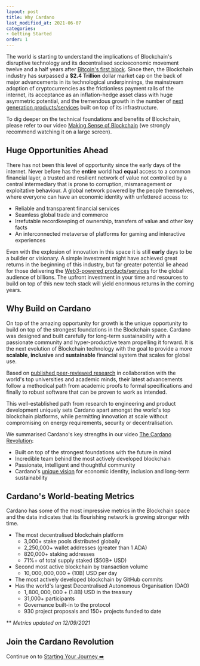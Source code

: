 ```yaml
---
layout: post
title: Why Cardano 
last_modified_at: 2021-06-07
categories:
- Getting Started
order: 1
---
```


The world is starting to understand the implications of Blockchain's 
disruptive technology and its decentralised socioeconomic movement twelve and a half years
after [Bitcoin's first block](https://www.blockchain.com/btc/block/00000000839a8e6886ab5951d76f411475428afc90947ee320161bbf18eb6048).
Since then, the Blockchain industry has surpassed a **$2.4 Trillion** dollar market cap on the back of major advancements in its technological underpinnings, the mainstream adoption of cryptocurrencies as the frictionless payment rails of the internet, its acceptance as an inflation-hedge asset class with huge asymmetric potential, and the tremendous growth in the number of [next generation products/services](https://blockchainhub.net/web3-decentralized-web/) built on top of its infrastructure. 

To dig deeper on the technical foundations and benefits of Blockchain, please refer to our video [Making Sense of Blockchain](https://www.youtube.com/watch?v=ev75v-9LU5I) (we strongly recommend watching it on a large screen).

## Huge Opportunities Ahead
There has not been this level of opportunity since the early days of the internet. Never before has the **entire** world had **equal** access to a common financial layer, a trusted and resilient network of value not controlled by a central intermediary that is prone to corruption, mismanagement or exploitative behaviour. A global network powered by the people themselves, where everyone can have an economic identity with unfettered access to:
 - Reliable and transparent financial services
 - Seamless global trade and commerce
 - Irrefutable recordkeeping of ownership, transfers of value and other key facts
 - An interconnected metaverse of platforms for gaming and interactive experiences

Even with the explosion of innovation in this space it is still **early** days to be a builder or visionary. A simple investment might have achieved great returns in the beginning of this industry, but far greater potential lie ahead for those delivering the [Web3-powered products/services](https://blockchainhub.net/web3-decentralized-web/) for the global audience of billions. The upfront investment in your time and resources to build on top of this new tech stack will yield enormous returns in the coming years.

## Why Build on Cardano

On top of the amazing opportunity for growth is the unique opportunity to build on top of the strongest foundations in the Blockchain space. Cardano was designed and built carefully for long-term sustainability with a passionate community and hyper-productive team propelling it forward. It is the next evolution of Blockchain technology with the goal
to provide a more **scalable**, **inclusive** and **sustainable** 
financial system that scales for global use. 

Based on [published peer-reviewed research](https://iohk.io/en/research/library/) in collaboration with the world's top universities and academic minds, their latest advancements follow a methodical path from academic proofs to formal specifications and finally to robust software that can be proven to work as intended. 

This well-established path from research to engineering and product development uniquely sets Cardano apart amongst the world's top blockchain platforms, while permitting innovation at scale without compromising on energy requirements, security or decentralisation. 

We summarised Cardano's key strengths in our video [The Cardano Revolution](https://www.youtube.com/watch?v=sM0_V53_kGo): 
 - Built on top of the strongest foundations with the future in mind
 - Incredible team behind the most actively developed blockchain
 - Passionate, intelligent and thoughtful community
 - Cardano's [unique vision](https://www.youtube.com/watch?v=l_Nv0-PVrnM) for economic identity, inclusion and long-term sustainability

## Cardano's World-beating Metrics 
Cardano has some of the most impressive metrics in the Blockchain space and the data indicates that its flourishing network is growing stronger with time.

 - The most decentralised blockchain platform 
   - 3,000+ stake pools distributed globally
   - 2,250,000+ wallet addresses (greater than 1 ADA)
   - 820,000+ staking addresses
   - 71%+ of total supply staked ($50B+ USD)
 - Second most active blockchain by transaction volume
   - $10,000,000,000+ ($10B) USD per day
 - The most actively developed blockchain by GitHub commits
 - Has the world's largest Decentralised Autonomous Organisation (DAO)
   - $1,800,000,000+ ($1.8B) USD in the treasury
   - 31,000+ participants
   - Governance built-in to the protocol
   - 930 project proposals and 150+ projects funded to date

** *Metrics updated on 12/09/2021*

## Join the Cardano Revolution
Continue on to [Starting Your Journey ➡️](https://learn.lovelace.academy/getting-started/starting-your-journey)

